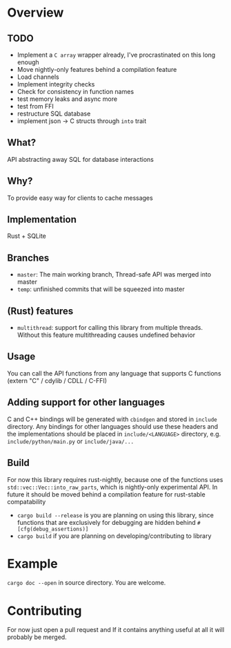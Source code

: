 # Overview
## TODO 
* Implement a `C array` wrapper already, I've procrastinated on this long enough
* Move nightly-only features behind a compilation feature 
* Load channels
* Implement integrity checks
* Check for consistency in function names
* test memory leaks and async more
* test from FFI 
* restructure SQL database 
* implement json -> C structs through `into` trait
## What?
API abstracting away SQL for database interactions
## Why?
To provide easy way for clients to cache messages
## Implementation
Rust + SQLite
## Branches
* `master`:         The main working branch, Thread-safe API was merged into master
* `temp`:           unfinished commits that will be squeezed into master 
## (Rust) features
* `multithread`: support for calling this library from multiple threads. Without this feature multithreading causes undefined behavior
## Usage
You can call the API functions from any language that supports C functions (extern "C" / cdylib / CDLL / C-FFI)
## Adding support for other languages
C and C++ bindings will be generated with `cbindgen` and stored in `include` directory. Any bindings for other languages should use these headers and the implementations should be placed in `include/<LANGUAGE>` directory, e.g. `include/python/main.py` or `include/java/...`
## Build
For now this library requires rust-nightly, because one of the functions uses `std::vec::Vec::into_raw_parts`, which is nightly-only experimental API. In future it should be moved behind a compilation feature for rust-stable compatability
* `cargo build --release` is you are planning on using this library, since functions that are exclusively for debugging are hidden behind `#[cfg(debug_assertions)]`
* `cargo build` if you are planning on developing/contributing to library 
# Example
`cargo doc --open` in source directory. You are welcome.

# Contributing
For now just open a pull request and If it contains anything useful at all it will probably be merged.


